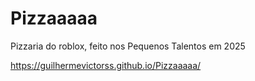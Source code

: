 # Pizzaaaaa
Pizzaria do roblox, feito nos Pequenos Talentos em 2025 

https://guilhermevictorss.github.io/Pizzaaaaa/
